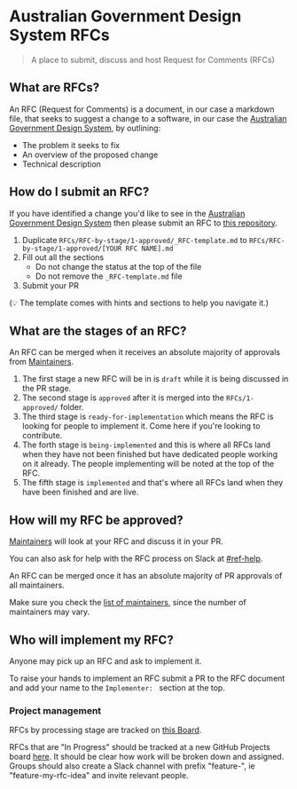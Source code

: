# Australian Government Design System RFCs

> A place to submit, discuss and host Request for Comments (RFCs)

## What are RFCs?

An RFC (Request for Comments) is a document, in our case a markdown file, that seeks to suggest a change to a software, in our case the [Australian Government Design System](https://github.com/designsystemau/design-system-components), by outlining:

- The problem it seeks to fix
- An overview of the proposed change
- Technical description

## How do I submit an RFC?

If you have identified a change you'd like to see in the [Australian Government Design System](https://github.com/designsystemau/design-system-components) then please submit an RFC to [this repository](https://github.com/designsystemau/RFCs).

1. Duplicate `RFCs/RFC-by-stage/1-approved/_RFC-template.md` to `RFCs/RFC-by-stage/1-approved/[YOUR RFC NAME].md`
2. Fill out all the sections
   - Do not change the status at the top of the file
   - Do not remove the `_RFC-template.md` file
3. Submit your PR

(💡 The template comes with hints and sections to help you navigate it.)

## What are the stages of an RFC?

An RFC can be merged when it receives an absolute majority of approvals from [Maintainers](https://github.com/orgs/designsystemau/teams/maintainers).

1. The first stage a new RFC will be in is `draft` while it is being discussed in the PR stage.
2. The second stage is `approved` after it is merged into the `RFCs/1-approved/` folder.
3. The third stage is `ready-for-implementation` which means the RFC is looking for people to implement it. Come here if you're looking to contribute.
4. The forth stage is `being-implemented` and this is where all RFCs land when they have not been finished but have dedicated people working on it already. The people implementing will be noted at the top of the RFC.
5. The fifth stage is `implemented` and that's where all RFCs land when they have been finished and are live.

## How will my RFC be approved?

[Maintainers](https://github.com/designsystemau/maintainers) will look at your RFC and discuss it in your PR.

You can also ask for help with the RFC process on Slack at [#ref-help](https://govau-guides.slack.com/archives/C02B0046A5T).

An RFC can be merged once it has an absolute majority of PR approvals of all maintainers.

Make sure you check the [list of maintainers](https://github.com/orgs/designsystemau/teams/maintainers), since the number of maintainers may vary.

## Who will implement my RFC?

Anyone may pick up an RFC and ask to implement it.

To raise your hands to implement an RFC submit a PR to the RFC document and add your name to the `Implementer: ` section at the top.

### Project management

RFCs by processing stage are tracked on [this Board](https://github.com/designsystemau/RFCs/projects/1). 

RFCs that are "In Progress" should be tracked at a new GitHub Projects board [here](https://github.com/orgs/designsystemau/projects). It should be clear how work will be broken down and assigned. Groups should also create a Slack channel with prefix "feature-", ie "feature-my-rfc-idea" and invite relevant people.    
